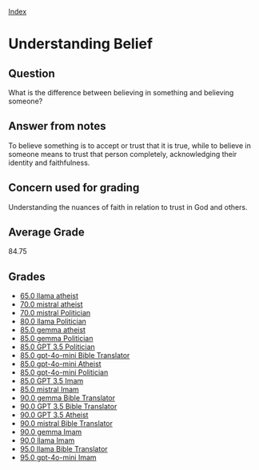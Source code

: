 
[Index](../index.md)
# Understanding Belief
## Question
What is the difference between believing in something and believing someone?

## Answer from notes
To believe something is to accept or trust that it is true, while to believe in someone means to trust that person completely, acknowledging their identity and faithfulness.

## Concern used for grading
Understanding the nuances of faith in relation to trust in God and others.

## Average Grade
84.75

## Grades
 * [65.0 llama atheist](../answers/llama_atheist/Understanding_Belief.md)
 * [70.0 mistral atheist](../answers/mistral_atheist/Understanding_Belief.md)
 * [70.0 mistral Politician](../answers/mistral_Politician/Understanding_Belief.md)
 * [80.0 llama Politician](../answers/llama_Politician/Understanding_Belief.md)
 * [85.0 gemma atheist](../answers/gemma_atheist/Understanding_Belief.md)
 * [85.0 gemma Politician](../answers/gemma_Politician/Understanding_Belief.md)
 * [85.0 GPT 3.5 Politician](../answers/GPT_3.5_Politician/Understanding_Belief.md)
 * [85.0 gpt-4o-mini Bible Translator](../answers/gpt-4o-mini_Bible_Translator/Understanding_Belief.md)
 * [85.0 gpt-4o-mini Atheist](../answers/gpt-4o-mini_Atheist/Understanding_Belief.md)
 * [85.0 gpt-4o-mini Politician](../answers/gpt-4o-mini_Politician/Understanding_Belief.md)
 * [85.0 GPT 3.5 Imam](../answers/GPT_3.5_Imam/Understanding_Belief.md)
 * [85.0 mistral Imam](../answers/mistral_Imam/Understanding_Belief.md)
 * [90.0 gemma Bible Translator](../answers/gemma_Bible_Translator/Understanding_Belief.md)
 * [90.0 GPT 3.5 Bible Translator](../answers/GPT_3.5_Bible_Translator/Understanding_Belief.md)
 * [90.0 GPT 3.5 Atheist](../answers/GPT_3.5_Atheist/Understanding_Belief.md)
 * [90.0 mistral Bible Translator](../answers/mistral_Bible_Translator/Understanding_Belief.md)
 * [90.0 gemma Imam](../answers/gemma_Imam/Understanding_Belief.md)
 * [90.0 llama Imam](../answers/llama_Imam/Understanding_Belief.md)
 * [95.0 llama Bible Translator](../answers/llama_Bible_Translator/Understanding_Belief.md)
 * [95.0 gpt-4o-mini Imam](../answers/gpt-4o-mini_Imam/Understanding_Belief.md)
